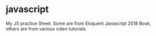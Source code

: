# javascript
My JS practice Sheet.
Some are from Eloquent Javascript 2018 Book, others are from various video tutorials.
